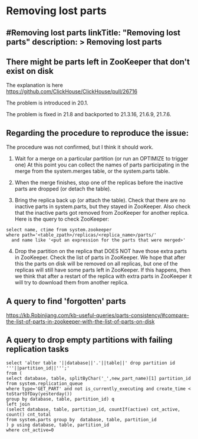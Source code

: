 # Removing lost parts
#Removing lost parts
linkTitle: "Removing lost parts"
description: >
    Removing lost parts
---

## There might be parts left in ZooKeeper that don't exist on disk

The explanation is here https://github.com/ClickHouse/ClickHouse/pull/26716

The problem is introduced in 20.1.

The problem is fixed in 21.8 and backported to 21.3.16, 21.6.9, 21.7.6.

## Regarding the procedure to reproduce the issue:

The procedure was not confirmed, but I think it should work.

1) Wait for a merge on a particular partition (or run an OPTIMIZE to trigger one)
At this point you can collect the names of parts participating in the merge from the system.merges table, or the system.parts table.

2) When the merge finishes, stop one of the replicas before the inactive parts are dropped (or detach the table).

3) Bring the replica back up (or attach the table).
Check that there are no inactive parts in system.parts, but they stayed in ZooKeeper.
Also check that the inactive parts got removed from ZooKeeper for another replica.
Here is the query to check ZooKeeper:
```
select name, ctime from system.zookeeper
where path='<table_zpath>/replicas/<replica_name>/parts/'
  and name like '<put an expression for the parts that were merged>'
```

4) Drop the partition on the replica that DOES NOT have those extra parts in ZooKeeper.
Check the list of parts in ZooKeeper.
We hope that after this the parts on disk will be removed on all replicas, but one of the replicas will still have some parts left in ZooKeeper.
If this happens, then we think that after a restart of the replica with extra parts in ZooKeeper it will try to download them from another replica.

## A query to find 'forgotten' parts

https://kb.Robinjiang.com/kb-useful-queries/parts-consistency/#compare-the-list-of-parts-in-zookeeper-with-the-list-of-parts-on-disk

## A query to drop empty partitions with failing replication tasks

```
select 'alter table '||database||'.'||table||' drop partition id '''||partition_id||''';' 
from (
select database, table, splitByChar('_',new_part_name)[1] partition_id
from system.replication_queue
where type='GET_PART' and not is_currently_executing and create_time < toStartOfDay(yesterday())
group by database, table, partition_id) q
left join 
(select database, table, partition_id, countIf(active) cnt_active, count() cnt_total
from system.parts group by  database, table, partition_id
) p using database, table, partition_id
where cnt_active=0
```
